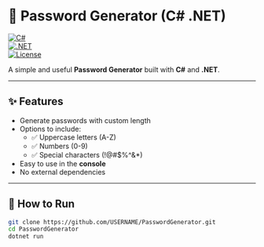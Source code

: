 # 🔐 Password Generator (C# .NET)

[![C#](https://img.shields.io/badge/Language-C%23-blue.svg?logo=c-sharp)](https://learn.microsoft.com/en-us/dotnet/csharp/)  
[![.NET](https://img.shields.io/badge/Framework-.NET%208-512BD4?logo=dotnet)](https://dotnet.microsoft.com/)  
[![License](https://img.shields.io/badge/License-MIT-green.svg)](LICENSE)

A simple and useful **Password Generator** built with **C#** and **.NET**.

---

## ✨ Features
- Generate passwords with custom length
- Options to include:
  - ✅ Uppercase letters (A-Z)  
  - ✅ Numbers (0-9)  
  - ✅ Special characters (!@#$%^&*)  
- Easy to use in the **console**
- No external dependencies

---

## 🚀 How to Run
```bash
git clone https://github.com/USERNAME/PasswordGenerator.git
cd PasswordGenerator
dotnet run
